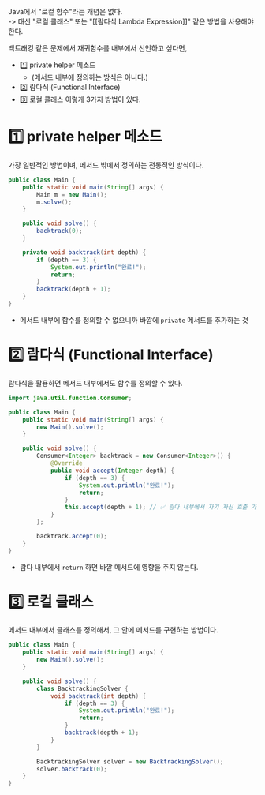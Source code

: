Java에서 "로컬 함수"라는 개념은 없다.  
-> 대신 "로컬 클래스" 또는 "[[람다식 Lambda Expression]]" 같은 방법을 사용해야 한다.  

백트래킹 같은 문제에서 재귀함수를 내부에서 선언하고 싶다면,
- 1️⃣ private helper 메소드
	- (메서드 내부에 정의하는 방식은 아니다.)
- 2️⃣ 람다식 (Functional Interface)
- 3️⃣ 로컬 클래스
이렇게 3가지 방법이 있다.
# 1️⃣ private helper 메소드
가장 일반적인 방법이며, 메서드 밖에서 정의하는 전통적인 방식이다.
```java
public class Main {
    public static void main(String[] args) {
        Main m = new Main();
        m.solve();
    }

    public void solve() {
        backtrack(0);
    }

    private void backtrack(int depth) {
        if (depth == 3) {
            System.out.println("완료!");
            return;
        }
        backtrack(depth + 1);
    }
}
```
- 메서드 내부에 함수를 정의할 수 없으니까 바깥에 `private` 메서드를 추가하는 것
# 2️⃣ 람다식 (Functional Interface)
람다식을 활용하면 메서드 내부에서도 함수를 정의할 수 있다.
```java
import java.util.function.Consumer;

public class Main {
    public static void main(String[] args) {
        new Main().solve();
    }

    public void solve() {
        Consumer<Integer> backtrack = new Consumer<Integer>() {
            @Override
            public void accept(Integer depth) {
                if (depth == 3) {
                    System.out.println("완료!");
                    return;
                }
                this.accept(depth + 1); // ✅ 람다 내부에서 자기 자신 호출 가능
            }
        };

        backtrack.accept(0);
    }
}
```
- 람다 내부에서 `return` 하면 바깥 메서드에 영향을 주지 않는다.
# 3️⃣ 로컬 클래스
메서드 내부에서 클래스를 정의해서, 그 안에 메서드를 구현하는 방법이다.
```java
public class Main {
    public static void main(String[] args) {
        new Main().solve();
    }

    public void solve() {
        class BacktrackingSolver {
            void backtrack(int depth) {
                if (depth == 3) {
                    System.out.println("완료!");
                    return;
                }
                backtrack(depth + 1);
            }
        }

        BacktrackingSolver solver = new BacktrackingSolver();
        solver.backtrack(0);
    }
}
```